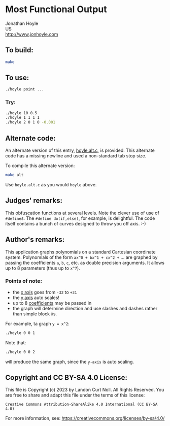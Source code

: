# Most Functional Output

Jonathan Hoyle\
US\
<http://www.jonhoyle.com>


## To build:

```sh
make
```


## To use:

```sh
./hoyle point ...
```


### Try:

```sh
./hoyle 10 0.5
./hoyle 1 1 1 1
./hoyle 2 0 1 0 -0.001
```

## Alternate code:

An alternate version of this entry, [hoyle.alt.c](hoyle.alt.c), is provided.
This alternate code has a missing newline and used a non-standard tab stop size.

To compile this alternate version:

```sh
make alt
```

Use `hoyle.alt.c` as you would `hoyle` above.


## Judges' remarks:

This obfuscation functions at several levels.  Note the clever
use of use of `#define`s.  The `#define do(if,else)`, for example,
is delightful.  The code itself contains a bunch of curves
designed to throw you off axis.  :-)


## Author's remarks:

This application graphs polynomials on a standard Cartesian coordinate system.
Polynomials of the form `ax^0 + bx^1 + cx^2 +` ... are graphed by passing the
coefficients `a`, `b`, `c`, etc. as double precision arguments.  It allows up to
8 parameters (thus up to `x^7`).

### Points of note:

- the [x axis](https://mathworld.wolfram.com/x-Axis.html) goes from `-32` to `+31`
- the [y axis](https://mathworld.wolfram.com/y-Axis.html) auto scales!
- up to 8 [coefficients](https://en.wikipedia.org/wiki/Coefficient) may be passed in
- the graph will determine direction and use slashes and
  dashes rather than simple block `X`s.

For example, ta graph `y = x^2`:

```sh
./hoyle 0 0 1
```

Note that:

```sh
./hoyle 0 0 2
```

will produce the same graph, since the `y-axis` is auto scaling.


## Copyright and CC BY-SA 4.0 License:

This file is Copyright (c) 2023 by Landon Curt Noll.  All Rights Reserved.
You are free to share and adapt this file under the terms of this license:

    Creative Commons Attribution-ShareAlike 4.0 International (CC BY-SA 4.0)

For more information, see: https://creativecommons.org/licenses/by-sa/4.0/
